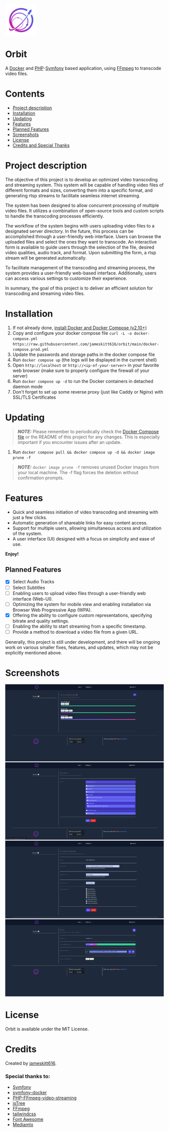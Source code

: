 <img src="./assets/images/OrbitLogo_500.png" alt="Orbit" width="100"/>

# Orbit

A [Docker](https://www.docker.com/) and [PHP](https://www.php.net/)-[Symfony](https://symfony.com) based application,
using [FFmpeg](https://ffmpeg.org/) to transcode video files.

# Contents

- [Project description](#project-description)
- [Installation](#installation)
- [Updating](#updating)
- [Features](#features)
- [Planned Features](#planned-features)
- [Screenshots](#screenshots)
- [License](#license)
- [Credits and Special Thanks](#credits)

# Project description

The objective of this project is to develop an optimized video transcoding and streaming system. This system will be
capable of handling video files of different formats and sizes, converting them into a specific format, and generating
rtsp streams to facilitate seamless internet streaming.

The system has been designed to allow concurrent processing of multiple video files. It utilizes a combination of
open-source tools and custom scripts to handle the transcoding processes efficiently.

The workflow of the system begins with users uploading video files to a designated server directory. In the future, this
process can be accomplished through a user-friendly web interface. Users can browse the uploaded files and select the
ones they want to transcode. An interactive form is available to guide users through the selection of the file, desired
video qualities, audio track, and format. Upon submitting the form, a rtsp stream will be generated automatically.

To facilitate management of the transcoding and streaming process, the system provides a user-friendly web-based
interface. Additionally, users can access various settings to customize their experience.

In summary, the goal of this project is to deliver an efficient solution for transcoding and streaming video files.

# Installation

1. If not already done, [install Docker and Docker Compose (v2.10+)](https://docs.docker.com/engine/install/)
2. Copy and configure your docker compose
   file `curl -L -o docker-compose.yml https://raw.githubusercontent.com/jameskitt616/orbit/main/docker-compose.prod.yml`
3. Update the passwords and storage paths in the docker compose file
4. Run `docker compose up` (the logs will be displayed in the current shell)
5. Open `http://localhost` or `http://<ip-of-your-server>` in your favorite web browser (make sure to properly configure
   the firewall of your server)
6. Run `docker compose up -d` to run the Docker containers in detached daemon mode
7. Don't forget to set up some reverse proxy (just like Caddy or Nginx) with SSL/TLS Certificates

# Updating
> **_NOTE:_** Please remember to periodically check the [Docker Compose file](https://raw.githubusercontent.com/jameskitt616/orbit/main/docker-compose.prod.yml) or the README of this project for any changes. This is especially important if you encounter issues after an update.

1. Run `docker compose pull && docker compose up -d && docker image prune -f`

> **_NOTE:_** `docker image prune -f` removes unused Docker images from your local machine. The -f flag forces the deletion without confirmation prompts.

# Features

* Quick and seamless initiation of video transcoding and streaming with just a few clicks.
* Automatic generation of shareable links for easy content access.
* Support for multiple users, allowing simultaneous access and utilization of the system.
* A user interface (UI) designed with a focus on simplicity and ease of use.

**Enjoy!**

## Planned Features

- [x] Select Audio Tracks
- [ ] Select Subtitles
- [ ] Enabling users to upload video files through a user-friendly web interface (Web-UI).
- [ ] Optimizing the system for mobile view and enabling installation via Browser Web Progressive App (WPA).
- [x] Offering the ability to configure custom representations, specifying bitrate and quality settings.
- [ ] Enabling the ability to start streaming from a specific timestamp.
- [ ] Provide a method to download a video file from a given URL.

Generally, this project is still under development, and there will be ongoing work on various smaller fixes, features, and updates, which may not be explicitly mentioned above.

# Screenshots

![Transcode List](docker/screenshots/transcode_list.png)
![File picker](docker/screenshots/filepicker.png)
![Transcode Settings](docker/screenshots/transcode_settings.png)
![Stream](docker/screenshots/stream.png)

# License

Orbit is available under the MIT License.

# Credits

Created by [jameskitt616](https://jameskitt616.one/).

### Special thanks to:

* [Symfony](https://github.com/symfony/symfony)
* [symfony-docker](https://github.com/dunglas/symfony-docker)
* [PHP-FFmpeg-video-streaming](https://github.com/hadronepoch/PHP-FFmpeg-video-streaming)
* [jsTree](https://github.com/vakata/jstree)
* [FFmpeg](https://ffmpeg.org)
* [tailwindcss](https://tailwindcss.com/)
* [Font Awesome](https://fontawesome.com/)
* [Mediamtx](https://github.com/bluenviron/mediamtx)
